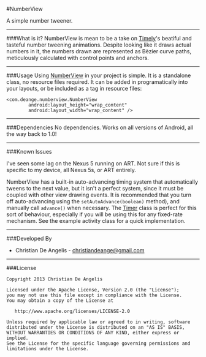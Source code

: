 #NumberView

A simple number tweener.

---
###What is it?
NumberView is mean to be a take on [Timely][1]'s beatiful and tasteful number tweening animations. Despite looking like it draws actual numbers in it, the numbers drawn are represented as Bèzier curve paths, meticulously calculated with control points and anchors.

---
###Usage
Using [NumberView][2] in your project is simple. It is a standalone class, no resource files required. It can be added in programatically into your layouts, or be included as a tag in resource files:

```
<com.deange.numberview.NumberView
        android:layout_height="wrap_content"
        android:layout_width="wrap_content" />
```

---
###Dependencies
No dependencies. Works on all versions of Android, all the way back to 1.0!

---
###Known Issues

I've seen some lag on the Nexus 5 running on ART. Not sure if this is specific to my device, all Nexus 5s, or ART entirely.

NumberView has a built-in auto-advancing timing system that automatically tweens to the next value, but it isn't a perfect system, since it must be coupled with other view drawing events. It is recommended that you turn off auto-advancing using the `setAutoAdvance(boolean)` method), and manually call `advance()` when necessary. The [Timer][3] class is perfect for this sort of behaviour, especially if you will be using this for any fixed-rate mechanism. See the example activity class for a quick implementation.

---
###Developed By
- Christian De Angelis - <christiandeange@gmail.com>

---
###License
```
Copyright 2013 Christian De Angelis

Licensed under the Apache License, Version 2.0 (the "License");
you may not use this file except in compliance with the License.
You may obtain a copy of the License at

   http://www.apache.org/licenses/LICENSE-2.0

Unless required by applicable law or agreed to in writing, software
distributed under the License is distributed on an "AS IS" BASIS,
WITHOUT WARRANTIES OR CONDITIONS OF ANY KIND, either express or implied.
See the License for the specific language governing permissions and
limitations under the License.
```

[1]: https://play.google.com/store/apps/details?id=ch.bitspin.timely&hl=en
[2]: https://github.com/cdeange/NumberView/blob/master/NumberView/src/main/java/com/deange/numberview/NumberView.java
[3]: http://developer.android.com/reference/java/util/Timer.html
